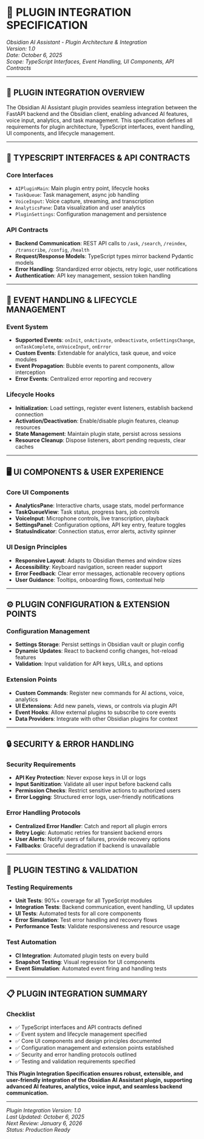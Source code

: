 # 🔌 **PLUGIN INTEGRATION SPECIFICATION**

*Obsidian AI Assistant - Plugin Architecture & Integration*  
*Version: 1.0*  
*Date: October 6, 2025*  
*Scope: TypeScript Interfaces, Event Handling, UI Components, API Contracts*

---

## 🎯 **PLUGIN INTEGRATION OVERVIEW**

The Obsidian AI Assistant plugin provides seamless integration between the FastAPI backend and the Obsidian client, enabling advanced AI features, voice input, analytics, and task management. This specification defines all requirements for plugin architecture, TypeScript interfaces, event handling, UI components, and lifecycle management.

---

## 🧩 **TYPESCRIPT INTERFACES & API CONTRACTS**

### **Core Interfaces**
- `AIPluginMain`: Main plugin entry point, lifecycle hooks
- `TaskQueue`: Task management, async job handling
- `VoiceInput`: Voice capture, streaming, and transcription
- `AnalyticsPane`: Data visualization and user analytics
- `PluginSettings`: Configuration management and persistence

### **API Contracts**
- **Backend Communication**: REST API calls to `/ask`, `/search`, `/reindex`, `/transcribe`, `/config`, `/health`
- **Request/Response Models**: TypeScript types mirror backend Pydantic models
- **Error Handling**: Standardized error objects, retry logic, user notifications
- **Authentication**: API key management, session token handling

---

## 🔄 **EVENT HANDLING & LIFECYCLE MANAGEMENT**

### **Event System**
- **Supported Events**: `onInit`, `onActivate`, `onDeactivate`, `onSettingsChange`, `onTaskComplete`, `onVoiceInput`, `onError`
- **Custom Events**: Extendable for analytics, task queue, and voice modules
- **Event Propagation**: Bubble events to parent components, allow interception
- **Error Events**: Centralized error reporting and recovery

### **Lifecycle Hooks**
- **Initialization**: Load settings, register event listeners, establish backend connection
- **Activation/Deactivation**: Enable/disable plugin features, cleanup resources
- **State Management**: Maintain plugin state, persist across sessions
- **Resource Cleanup**: Dispose listeners, abort pending requests, clear caches

---

## 🖥️ **UI COMPONENTS & USER EXPERIENCE**

### **Core UI Components**
- **AnalyticsPane**: Interactive charts, usage stats, model performance
- **TaskQueueView**: Task status, progress bars, job controls
- **VoiceInput**: Microphone controls, live transcription, playback
- **SettingsPanel**: Configuration options, API key entry, feature toggles
- **StatusIndicator**: Connection status, error alerts, activity spinner

### **UI Design Principles**
- **Responsive Layout**: Adapts to Obsidian themes and window sizes
- **Accessibility**: Keyboard navigation, screen reader support
- **Error Feedback**: Clear error messages, actionable recovery options
- **User Guidance**: Tooltips, onboarding flows, contextual help

---

## ⚙️ **PLUGIN CONFIGURATION & EXTENSION POINTS**

### **Configuration Management**
- **Settings Storage**: Persist settings in Obsidian vault or plugin config
- **Dynamic Updates**: React to backend config changes, hot-reload features
- **Validation**: Input validation for API keys, URLs, and options

### **Extension Points**
- **Custom Commands**: Register new commands for AI actions, voice, analytics
- **UI Extensions**: Add new panels, views, or controls via plugin API
- **Event Hooks**: Allow external plugins to subscribe to core events
- **Data Providers**: Integrate with other Obsidian plugins for context

---

## 🔒 **SECURITY & ERROR HANDLING**

### **Security Requirements**
- **API Key Protection**: Never expose keys in UI or logs
- **Input Sanitization**: Validate all user input before backend calls
- **Permission Checks**: Restrict sensitive actions to authorized users
- **Error Logging**: Structured error logs, user-friendly notifications

### **Error Handling Protocols**
- **Centralized Error Handler**: Catch and report all plugin errors
- **Retry Logic**: Automatic retries for transient backend errors
- **User Alerts**: Notify users of failures, provide recovery options
- **Fallbacks**: Graceful degradation if backend is unavailable

---

## 🧪 **PLUGIN TESTING & VALIDATION**

### **Testing Requirements**
- **Unit Tests**: 90%+ coverage for all TypeScript modules
- **Integration Tests**: Backend communication, event handling, UI updates
- **UI Tests**: Automated tests for all core components
- **Error Simulation**: Test error handling and recovery flows
- **Performance Tests**: Validate responsiveness and resource usage

### **Test Automation**
- **CI Integration**: Automated plugin tests on every build
- **Snapshot Testing**: Visual regression for UI components
- **Event Simulation**: Automated event firing and handling tests

---

## 📋 **PLUGIN INTEGRATION SUMMARY**

### **Checklist**
- ✅ TypeScript interfaces and API contracts defined
- ✅ Event system and lifecycle management specified
- ✅ Core UI components and design principles documented
- ✅ Configuration management and extension points established
- ✅ Security and error handling protocols outlined
- ✅ Testing and validation requirements specified

**This Plugin Integration Specification ensures robust, extensible, and user-friendly integration of the Obsidian AI Assistant plugin, supporting advanced AI features, analytics, voice input, and seamless backend communication.**

---

*Plugin Integration Version: 1.0*  
*Last Updated: October 6, 2025*  
*Next Review: January 6, 2026*  
*Status: Production Ready*

